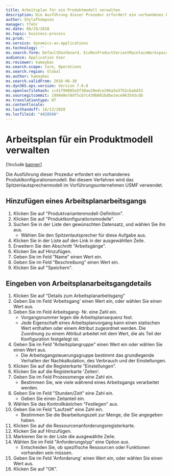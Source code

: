 ```yaml
---
title: Arbeitsplan für ein Produktmodell verwalten
description: Die Ausführung dieser Prozedur erfordert ein vorhandenes Produktkonfigurationsmodell.
author: ShylaThompson
manager: tfehr
ms.date: 08/29/2018
ms.topic: business-process
ms.prod: ''
ms.service: dynamics-ax-applications
ms.technology: ''
ms.search.form: DefaultDashboard, EcoResProductVariantMaintainWorkspace, PCProductConfigurationModelListPage, PCProductConfigurationModelDetails, PCRouteOperationDetails, WrkCtrCapabilityLookUp
audience: Application User
ms.reviewer: kamaybac
ms.search.scope: Core, Operations
ms.search.region: Global
ms.author: kamaybac
ms.search.validFrom: 2016-06-30
ms.dyn365.ops.version: Version 7.0.0
ms.openlocfilehash: cc41f99085e5f30ae29edce296a5e3752cbabd33
ms.sourcegitcommit: 199848e78df5cb7c439b001bdbe1ece963593cdb
ms.translationtype: HT
ms.contentlocale: 
ms.lasthandoff: 10/13/2020
ms.locfileid: "4428560"
---
```

# <a name="maintain-route-for-a-product-model"></a>Arbeitsplan für ein Produktmodell verwalten

[!include [banner](../../includes/banner.md)]

Die Ausführung dieser Prozedur erfordert ein vorhandenes Produktkonfigurationsmodell. Bei diesem Verfahren wird das Spitzenlautsprechermodell im Vorführungsunternehmen USMF verwendet.


## <a name="add-a-route-operation"></a>Hinzufügen eines Arbeitsplanarbeitsgangs
1. Klicken Sie auf "Produktvariantenmodell-Definition".
2. Klicken Sie auf "Produktkonfigurationsmodelle".
3. Suchen Sie in der Liste den gewünschten Datensatz, und wählen Sie ihn aus.
    * Wählen Sie den Spitzenlautsprecher für diese Aufgabe aus.  
4. Klicken Sie in der Liste auf den Link in der ausgewählten Zeile.
5. Erweitern Sie den Abschnitt "Arbeitsgänge".
6. Klicken Sie auf Hinzufügen.
7. Geben Sie im Feld "Name" einen Wert ein.
8. Geben Sie im Feld "Beschreibung" einen Wert ein.
9. Klicken Sie auf "Speichern".

## <a name="enter-route-operation-details"></a>Eingeben von Arbeitsplanarbeitsgangdetails
1. Klicken Sie auf "Details zum Arbeitsplanarbeitsgang"
2. Geben Sie im Feld 'Arbeitsgang' einen Wert ein, oder wählen Sie einen Wert aus.
3. Geben Sie im Feld Arbeitsgang- Nr. eine Zahl ein.
    * Vorgangsnummer legen die Arbeitsplansequenz fest.  
    * Jede Eigenschaft eines Arbeitsplanvorgang kann einen statischen Wert enthalten oder einem Attribut zugeordnet werden. Die Zuordnung zu einem Attribut arbeitet mit dem Wert, die als Teil der Konfiguration festgelegt ist.  
4. Geben Sie im Feld "Arbeitsplangruppe" einen Wert ein oder wählen Sie einen Wert aus.
    * Die Arbeitsgangsteuerungsgruppe bestimmt das grundlegende Verhalten der Nachkalkulation, des Verbrauch und der Einstellungen.  
5. Klicken Sie auf die Registerkarte "Einstellungen".
6. Klicken Sie auf die Registerkarte 'Zeiten'.
7. Geben Sie im Feld Prozessmenge eine Zahl ein.
    * Bestimmen Sie, wie viele während eines Arbeitsgangs verarbeitet werden.  
8. Geben Sie im Feld "Stunden/Zeit" eine Zahl ein.
    * Geben Sie einen Zeitanteil ein.  
9. Wählen Sie das Kontrollkästchen "Festlegen" aus.
10. Geben Sie im Feld "Laufzeit" eine Zahl ein.
    * Bestimmen Sie die Bearbeitungszeit zur Menge, die Sie angegeben haben.  
11. Klicken Sie auf die Ressourcenanforderungsregisterkarte.
12. Klicken Sie auf Hinzufügen.
13. Markieren Sie in der Liste die ausgewählte Zeile.
14. Wählen Sie im Feld "Anforderungstyp" eine Option aus.
    * Entscheiden Sie, ob spezifische Ressourcen oder Funktionen vorhanden sein müssen.  
15. Geben Sie im Feld 'Anforderung' einen Wert ein, oder wählen Sie einen Wert aus.
16. Klicken Sie auf "OK".

